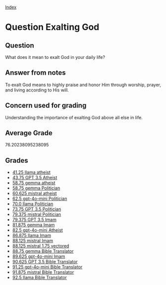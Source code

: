 
[Index](../../index.md)
# Question Exalting God
## Question
What does it mean to exalt God in your daily life?

## Answer from notes
To exalt God means to highly praise and honor Him through worship, prayer, and living according to His will.

## Concern used for grading
Understanding the importance of exalting God above all else in life.

## Average Grade
76.20238095238095

## Grades
 * [41.25 llama atheist](../answers/llama_atheist/Exalting_God.md)
 * [43.75 GPT 3.5 Atheist](../answers/GPT_3.5_Atheist/Exalting_God.md)
 * [58.75 gemma atheist](../answers/gemma_atheist/Exalting_God.md)
 * [58.75 gemma Politician](../answers/gemma_Politician/Exalting_God.md)
 * [60.625 mistral atheist](../answers/mistral_atheist/Exalting_God.md)
 * [62.5 gpt-4o-mini Politician](../answers/gpt-4o-mini_Politician/Exalting_God.md)
 * [70.0 llama Politician](../answers/llama_Politician/Exalting_God.md)
 * [73.75 GPT 3.5 Politician](../answers/GPT_3.5_Politician/Exalting_God.md)
 * [79.375 mistral Politician](../answers/mistral_Politician/Exalting_God.md)
 * [79.375 GPT 3.5 Imam](../answers/GPT_3.5_Imam/Exalting_God.md)
 * [81.875 gemma Imam](../answers/gemma_Imam/Exalting_God.md)
 * [82.5 gpt-4o-mini Atheist](../answers/gpt-4o-mini_Atheist/Exalting_God.md)
 * [86.875 llama Imam](../answers/llama_Imam/Exalting_God.md)
 * [88.125 mistral Imam](../answers/mistral_Imam/Exalting_God.md)
 * [88.125 mistral 1.75 vectored](../answers/mistral_1.75_vectored/Exalting_God.md)
 * [88.75 gemma Bible Translator](../answers/gemma_Bible_Translator/Exalting_God.md)
 * [89.625 gpt-4o-mini Imam](../answers/gpt-4o-mini_Imam/Exalting_God.md)
 * [90.625 GPT 3.5 Bible Translator](../answers/GPT_3.5_Bible_Translator/Exalting_God.md)
 * [91.25 gpt-4o-mini Bible Translator](../answers/gpt-4o-mini_Bible_Translator/Exalting_God.md)
 * [91.875 mistral Bible Translator](../answers/mistral_Bible_Translator/Exalting_God.md)
 * [92.5 llama Bible Translator](../answers/llama_Bible_Translator/Exalting_God.md)
